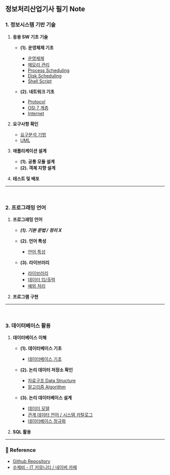 ## 정보처리산업기사 필기 Note

### 1. 정보시스템 기반 기술

1. **응용 SW 기초 기술**
    - **(1). 운영체제 기초**
        - [운영체제](/Part1_CS/Title1_CS_Basic/Sub1_OS/1_운영체제.md)
        - [메모리 관리](/Part1_CS/Title1_CS_Basic/Sub1_OS/2_메모리_관리.md)
        - [Process Scheduling](/Part1_CS/Title1_CS_Basic/Sub1_OS/3_Process_Scheduling.md)
        - [Disk Scheduling](/Part1_CS/Title1_CS_Basic/Sub1_OS/4_Disk_Scheduling.md)
        - [Shell Script](/Part1_CS/Title1_CS_Basic/Sub1_OS/5_Shell%20Script.md)

    - **(2). 네트워크 기초**
        - [Protocol](/Part1_CS/Title1_CS_Basic/Sub2_Network/Protocol.md)
        - [OSI 7 계층](/Part1_CS/Title1_CS_Basic/Sub2_Network/OSI_7_Layer.md)
        - [Internet](/Part1_CS/Title1_CS_Basic/Sub2_Network/Internet.md)


2. **요구사항 확인**
    - [요구분석 기법](/Part1_CS/Title2_Requirements_Check/Requirements_Analysis.md)
    - [UML](/Part1_CS/Title2_Requirements_Check/UML.md)

3. **애플리케이션 설계**
    - **(1). 공통 모듈 설계**
    - **(2). 객체 지향 설계**
    
4. **테스트 및 배포**

---
<br/>

### 2. 프로그래밍 언어

1. **프로그래밍 언어**
    - ***(1). 기본 문법 / 정리 X***
    - **(2). 언어 특성**
        - [언어 특성](/Part2_Programming/Title1_Programming_Basic/Sub2_Languages/언어특성.md)

    - **(3). 라이브러리**
        - [라이브러리](/Part2_Programming/Title1_Programming_Basic/Sub3_Library/라이브러리.md)
        - [데이터 입/출력](/Part2_Programming/Title1_Programming_Basic/Sub3_Library/데이터_입출력.md)
        - [예외 처리](/Part2_Programming/Title1_Programming_Basic/Sub3_Library/Exception_Handling.md)

2. **프로그램 구현**

---
<br/>

### 3. 데이터베이스 활용

1. **데이터베이스 이해**
    - **(1). 데이터베이스 기초**
        - [데이터베이스 기초](/Part3_Database/Title1_Database_Basic/Database_basic.md)

    - **(2). 논리 데이터 저장소 확인**
        - [자료구조 Data Structure](/Part3_Database/Title1_Database_Basic/Data_Structure.md)
        - [알고리즘 Algorithm](/Part3_Database/Title1_Database_Basic/Algorithm.md)
    
    - **(3). 논리 데이터베이스 설계**
        - [데이터 모델](/Part3_Database/Title1_Database_Basic/Data_Model.md)
        - [관계 데이터 언어 / 시스템 카탈로그](/Part3_Database/Title1_Database_Basic/Relation_Data_Language.md)
        - [데이터베이스 정규화](/Part3_Database/Title1_Database_Basic/Database_Normalization.md)

2. **SQL 활용**

---

### 📔 Reference
- [Github Repository](https://github.com/Rayched/IEIP_Note)
- [수제비 - IT 커뮤니티 / 네이버 카페](https://cafe.naver.com/soojebi)
